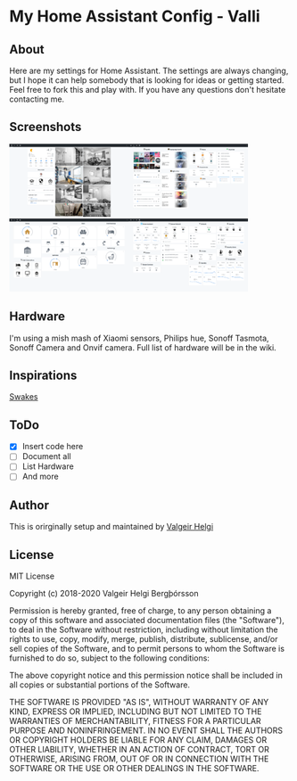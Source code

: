 # My Home Assistant Config - Valli
## About
Here are my settings for Home Assistant. The settings are always changing, but I hope it can help somebody that is looking for ideas or getting started. Feel free to fork this and play with. If you have any questions don't hesitate contacting me.

## Screenshots
<img src="https://raw.githubusercontent.com/valgeirhelgi/home-assistant/main/home.png" alt="Home" width=214 height=131><img src="https://raw.githubusercontent.com/valgeirhelgi/home-assistant/main/media.png" alt="Media" width=214 height=131>
<img src="https://raw.githubusercontent.com/valgeirhelgi/home-assistant/main/lights.png" alt="Lights" width=214 height=131><img src="https://raw.githubusercontent.com/valgeirhelgi/home-assistant/main/backend.png" alt="Backend" width=214 height=131>

## Hardware
I'm using a mish mash of Xiaomi sensors, Philips hue, Sonoff Tasmota, Sonoff Camera and Onvif camera. Full list of hardware will be in the wiki.

## Inspirations
[Swakes](https://blog.swakes.co.uk/)

## ToDo
- [x] Insert code here
- [ ] Document all
- [ ] List Hardware
- [ ] And more

## Author
This is orirginally setup and maintained by [Valgeir Helgi](https://valgeirhelgi.is)

## License
MIT License

Copyright (c) 2018-2020 Valgeir Helgi Bergþórsson

Permission is hereby granted, free of charge, to any person obtaining a copy of this software and associated documentation files (the "Software"), to deal in the Software without restriction, including without limitation the rights to use, copy, modify, merge, publish, distribute, sublicense, and/or sell copies of the Software, and to permit persons to whom the Software is furnished to do so, subject to the following conditions:

The above copyright notice and this permission notice shall be included in all copies or substantial portions of the Software.

THE SOFTWARE IS PROVIDED "AS IS", WITHOUT WARRANTY OF ANY KIND, EXPRESS OR IMPLIED, INCLUDING BUT NOT LIMITED TO THE WARRANTIES OF MERCHANTABILITY, FITNESS FOR A PARTICULAR PURPOSE AND NONINFRINGEMENT. IN NO EVENT SHALL THE AUTHORS OR COPYRIGHT HOLDERS BE LIABLE FOR ANY CLAIM, DAMAGES OR OTHER LIABILITY, WHETHER IN AN ACTION OF CONTRACT, TORT OR OTHERWISE, ARISING FROM, OUT OF OR IN CONNECTION WITH THE SOFTWARE OR THE USE OR OTHER DEALINGS IN THE SOFTWARE.
